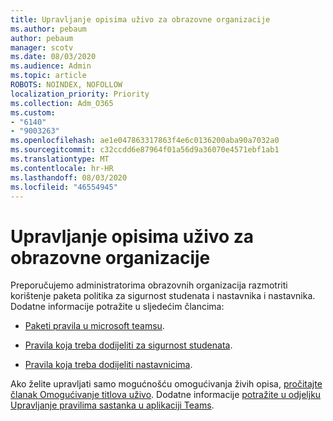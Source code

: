 ```yaml
---
title: Upravljanje opisima uživo za obrazovne organizacije
ms.author: pebaum
author: pebaum
manager: scotv
ms.date: 08/03/2020
ms.audience: Admin
ms.topic: article
ROBOTS: NOINDEX, NOFOLLOW
localization_priority: Priority
ms.collection: Adm_O365
ms.custom:
- "6140"
- "9003263"
ms.openlocfilehash: ae1e047863317863f4e6c0136200aba90a7032a0
ms.sourcegitcommit: c32ccdd6e87964f01a56d9a36070e4571ebf1ab1
ms.translationtype: MT
ms.contentlocale: hr-HR
ms.lasthandoff: 08/03/2020
ms.locfileid: "46554945"
---
```

# <a name="managing-live-captions-for-education-organizations"></a>Upravljanje opisima uživo za obrazovne organizacije

Preporučujemo administratorima obrazovnih organizacija razmotriti korištenje paketa politika za sigurnost studenata i nastavnika i nastavnika. Dodatne informacije potražite u sljedećim člancima:  

- [Paketi pravila u microsoft teamsu](https://docs.microsoft.com/microsoftteams/policy-packages-edu#policy-packages-in-microsoft-teams).  
    
- [Pravila koja treba dodijeliti za sigurnost studenata](https://docs.microsoft.com/microsoftteams/policy-packages-edu#policies-that-should-be-assigned-for-student-safety).

- [Pravila koja treba dodijeliti nastavnicima](https://docs.microsoft.com/microsoftteams/policy-packages-edu#policies-that-should-be-assigned-for-educators).

Ako želite upravljati samo mogućnošću omogućivanja živih opisa, [pročitajte članak Omogućivanje titlova uživo](https://docs.microsoft.com/microsoftteams/meeting-policies-in-teams#enable-live-captions). Dodatne informacije [potražite u odjeljku Upravljanje pravilima sastanka u aplikaciji Teams](https://docs.microsoft.com/microsoftteams/meeting-policies-in-teams).